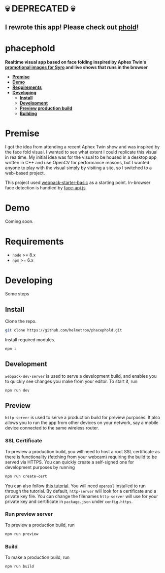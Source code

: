 <a name="deprecation-notice"></a>
# 💀 DEPRECATED 💀

## I rewrote this app! Please check out [phold](https://github.com/helmetroo/phold)!

# phacephold

**Realtime visual app based on face folding inspired by Aphex Twin's [promotional images for Syro](https://en.wikipedia.org/wiki/Syro#Release) and live shows that runs in the browser**

* **[Premise](#premise)**
* **[Demo](#demo)**
* **[Requirements](#requirements)**
* **[Developing](#developing)**
  * **[Install](#install)**
  * **[Development](#development)**
  * **[Preview production build](#preview)**
  * **[Building](#building)**

<a name="premise"></a>

# Premise

I got the idea from attending a recent Aphex Twin show and was inspired by the face fold visual. 
I wanted to see what extent I could replicate this visual in realtime.
My initial idea was for the visual to be housed in a desktop app written in C++ and use OpenCV for performance reasons, but I wanted anyone to play with the visual simply by visiting a site, so I switched to a web-based project.

This project used [webpack-starter-basic](https://github.com/lifenautjoe/webpack-starter-basic) as a starting point.
In-browser face detection is handled by [face-api.js](https://github.com/justadudewhohacks/face-api.js).


<a name="demo"></a>

# Demo

Coming soon.


<a name="requirements"></a>

# Requirements

- `node` >= 8.x
- `npm` >= 6.x


<a name="developing"></a>

# Developing

Some steps 

<a name="install"></a>

## Install

Clone the repo.

```bash
git clone https://github.com/helmetroo/phacephold.git 
```

Install required modules.

```bash
npm i
```

<a name="development"></a>

## Development

`webpack-dev-server` is used to serve a development build, and enables you to quickly see changes you make from your editor. To start it, run

```bash
npm run dev
```

<a name="preview"></a>

## Preview

`http-server` is used to serve a production build for preview purposes. 
It also allows you to run the app from other devices on your network, say a mobile device connected to the same wireless router.

### SSL Certificate

To preview a production build, you will need to host a root SSL certificate as there is functionality (fetching from your webcam) requiring the build to be served via HTTPS.
You can quickly create a self-signed one for development purposes by running 
```bash 
npm run create-cert
```

You can also follow [this tutorial](https://medium.freecodecamp.org/how-to-get-https-working-on-your-local-development-environment-in-5-minutes-7af615770eec). You will need `openssl` installed to run through the tutorial.
By default, `http-server` will look for a certificate and a private key file. You can change the filenames `http-server` will use for your private key and certificate in `package.json` under `config.https`.

### Run preview server

To preview a production build, run

```bash
npm run preview
```

### Build

To make a production build, run

```bash
npm run build
```
